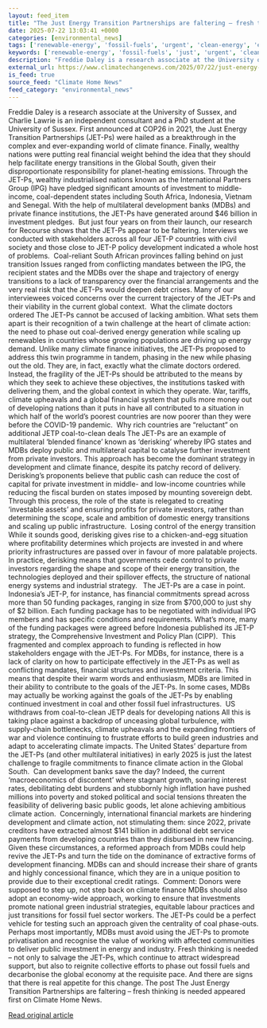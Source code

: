 ```yaml
---
layout: feed_item
title: "The Just Energy Transition Partnerships are faltering – fresh thinking is needed"
date: 2025-07-22 13:03:41 +0000
categories: [environmental_news]
tags: ['renewable-energy', 'fossil-fuels', 'urgent', 'clean-energy', 'emissions', 'economic-impacts', 'year-2025', 'climate-costs']
keywords: ['renewable-energy', 'fossil-fuels', 'just', 'urgent', 'clean-energy', 'energy', 'emissions', 'transition']
description: "Freddie Daley is a research associate at the University of Sussex, and Charlie Lawrie is an independent consultant and a PhD student at the University of Sus..."
external_url: https://www.climatechangenews.com/2025/07/22/just-energy-transition-partnerships-are-faltering-fresh-thinking-is-needed/
is_feed: true
source_feed: "Climate Home News"
feed_category: "environmental_news"
---
```


Freddie Daley is a research associate at the University of Sussex, and Charlie Lawrie is an independent consultant and a PhD student at the University of Sussex. First announced at COP26 in 2021, the Just Energy Transition Partnerships (JET-Ps) were hailed as a breakthrough in the complex and ever-expanding world of climate finance. Finally, wealthy nations were putting real financial weight behind the idea that they should help facilitate energy transitions in the Global South, given their disproportionate responsibility for planet-heating emissions. Through the JET-Ps, wealthy industrialised nations known as the International Partners Group (IPG) have pledged significant amounts of investment to middle-income, coal-dependent states including South Africa, Indonesia, Vietnam and Senegal. With the help of multilateral development banks (MDBs) and private finance institutions, the JET-Ps have generated around $46 billion in investment pledges.&nbsp; But just four years on from their launch, our research for Recourse shows that the JET-Ps appear to be faltering. Interviews we conducted with stakeholders across all four JET-P countries with civil society and those close to JET-P policy development indicated a whole host of problems.&nbsp; Coal-reliant South African provinces falling behind on just transition Issues ranged from conflicting mandates between the IPG, the recipient states and the MDBs over the shape and trajectory of energy transitions to a lack of transparency over the financial arrangements and the very real risk that the JET-Ps would deepen debt crises. Many of our interviewees voiced concerns over the current trajectory of the JET-Ps and their viability in the current global context.&nbsp; What the climate doctors ordered The JET-Ps cannot be accused of lacking ambition. What sets them apart is their recognition of a twin challenge at the heart of climate action: the need to phase out coal-derived energy generation while scaling up renewables in countries whose growing populations are driving up energy demand. Unlike many climate finance initiatives, the JET-Ps proposed to address this twin programme in tandem, phasing in the new while phasing out the old. They are, in fact, exactly what the climate doctors ordered.&nbsp; Instead, the fragility of the JET-Ps should be attributed to the means by which they seek to achieve these objectives, the institutions tasked with delivering them, and the global context in which they operate. War, tariffs, climate upheavals and a global financial system that pulls more money out of developing nations than it puts in have all contributed to a situation in which half of the world&#8217;s poorest countries are now poorer than they were before the COVID-19 pandemic.&nbsp; Why rich countries are “reluctant” on additional JETP coal-to-clean deals The JET-Ps are an example of multilateral ‘blended finance’ known as ‘derisking’ whereby IPG states and MDBs deploy public and multilateral capital to catalyse further investment from private investors. This approach has become the dominant strategy in development and climate finance, despite its patchy record of delivery.&nbsp; Derisking’s proponents believe that public cash can reduce the cost of capital for private investment in middle- and low-income countries while reducing the fiscal burden on states imposed by mounting sovereign debt. Through this process, the role of the state is relegated to creating ‘investable assets’ and ensuring profits for private investors, rather than determining the scope, scale and ambition of domestic energy transitions and scaling up public infrastructure.&nbsp; Losing control of the energy transition While it sounds good, derisking gives rise to a chicken-and-egg situation where profitability determines which projects are invested in and where priority infrastructures are passed over in favour of more palatable projects. In practice, derisking means that governments cede control to private investors regarding the shape and scope of their energy transition, the technologies deployed and their spillover effects, the structure of national energy systems and industrial strategy.&nbsp;&nbsp; The JET-Ps are a case in point. Indonesia’s JET-P, for instance, has financial commitments spread across more than 50 funding packages, ranging in size from $700,000 to just shy of $2 billion. Each funding package has to be negotiated with individual IPG members and has specific conditions and requirements. What’s more, many of the funding packages were agreed before Indonesia published its JET-P strategy, the Comprehensive Investment and Policy Plan (CIPP).&nbsp; This fragmented and complex approach to funding is reflected in how stakeholders engage with the JET-Ps. For MDBs, for instance, there is a lack of clarity on how to participate effectively in the JET-Ps as well as conflicting mandates, financial structures and investment criteria. This means that despite their warm words and enthusiasm, MDBs are limited in their ability to contribute to the goals of the JET-Ps. In some cases, MDBs may actually be working against the goals of the JET-Ps by enabling continued investment in coal and other fossil fuel infrastructures.&nbsp; US withdraws from coal-to-clean JETP deals for developing nations All this is taking place against a backdrop of unceasing global turbulence, with supply-chain bottlenecks, climate upheavals and the expanding frontiers of war and violence continuing to frustrate efforts to build green industries and adapt to accelerating climate impacts. The United States’ departure from the JET-Ps (and other multilateral initiatives) in early 2025 is just the latest challenge to fragile commitments to finance climate action in the Global South.&nbsp; Can development banks save the day? Indeed, the current ‘macroeconomics of discontent’ where stagnant growth, soaring interest rates, debilitating debt burdens and stubbornly high inflation have pushed millions into poverty and stoked political and social tensions threaten the feasibility of delivering basic public goods, let alone achieving ambitious climate action.&nbsp; Concerningly, international financial markets are hindering development and climate action, not stimulating them: since 2022, private creditors have extracted almost $141 billion in additional debt service payments from developing countries than they disbursed in new financing.&nbsp; Given these circumstances, a reformed approach from MDBs could help revive the JET-Ps and turn the tide on the dominance of extractive forms of development financing. MDBs can and should increase their share of grants and highly concessional finance, which they are in a unique position to provide due to their exceptional credit ratings.&nbsp; Comment: Donors were supposed to step up, not step back on climate finance MDBs should also adopt an economy-wide approach, working to ensure that investments promote national green industrial strategies, equitable labour practices and just transitions for fossil fuel sector workers. The JET-Ps could be a perfect vehicle for testing such an approach given the centrality of coal phase-outs. Perhaps most importantly, MDBs must avoid using the JET-Ps to promote privatisation and recognise the value of working with affected communities to deliver public investment in energy and industry. Fresh thinking is needed &#8211; not only to salvage the JET-Ps, which continue to attract widespread support, but also to reignite collective efforts to phase out fossil fuels and decarbonise the global economy at the requisite pace. And there are signs that there is real appetite for this change. The post The Just Energy Transition Partnerships are faltering &#8211; fresh thinking is needed appeared first on Climate Home News.

[Read original article](https://www.climatechangenews.com/2025/07/22/just-energy-transition-partnerships-are-faltering-fresh-thinking-is-needed/)
